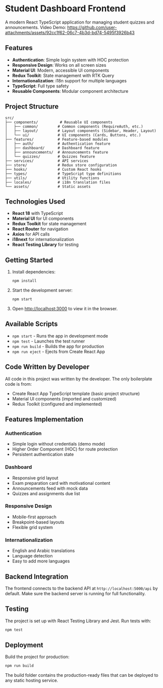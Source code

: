 # Student Dashboard Frontend

A modern React TypeScript application for managing student quizzes and announcements.
Video Demo:
https://github.com/user-attachments/assets/92cc1f62-06c7-4b3d-bd74-5495f3926b43

## Features

- **Authentication**: Simple login system with HOC protection
- **Responsive Design**: Works on all screen sizes
- **Material UI**: Modern, accessible UI components
- **Redux Toolkit**: State management with RTK Query
- **Internationalization**: i18n support for multiple languages
- **TypeScript**: Full type safety
- **Reusable Components**: Modular component architecture

## Project Structure

```
src/
├── components/          # Reusable UI components
│   ├── common/         # Common components (RequireAuth, etc.)
│   ├── layout/         # Layout components (Sidebar, Header, Layout)
│   └── ui/             # UI components (Cards, Buttons, etc.)
├── features/           # Feature-based modules
│   ├── auth/           # Authentication feature
│   ├── dashboard/      # Dashboard feature
│   ├── announcements/  # Announcements feature
│   └── quizzes/        # Quizzes feature
├── services/           # API services
├── store/              # Redux store configuration
├── hooks/              # Custom React hooks
├── types/              # TypeScript type definitions
├── utils/              # Utility functions
├── locales/            # i18n translation files
└── assets/             # Static assets
```

## Technologies Used

- **React 18** with TypeScript
- **Material UI** for UI components
- **Redux Toolkit** for state management
- **React Router** for navigation
- **Axios** for API calls
- **i18next** for internationalization
- **React Testing Library** for testing

## Getting Started

1. Install dependencies:
   ```bash
   npm install
   ```

2. Start the development server:
   ```bash
   npm start
   ```

3. Open [http://localhost:3000](http://localhost:3000) to view it in the browser.

## Available Scripts

- `npm start` - Runs the app in development mode
- `npm test` - Launches the test runner
- `npm run build` - Builds the app for production
- `npm run eject` - Ejects from Create React App

## Code Written by Developer

All code in this project was written by the developer. The only boilerplate code is from:
- Create React App TypeScript template (basic project structure)
- Material UI components (imported and customized)
- Redux Toolkit (configured and implemented)

## Features Implementation

### Authentication
- Simple login without credentials (demo mode)
- Higher Order Component (HOC) for route protection
- Persistent authentication state

### Dashboard
- Responsive grid layout
- Exam preparation card with motivational content
- Announcements feed with mock data
- Quizzes and assignments due list

### Responsive Design
- Mobile-first approach
- Breakpoint-based layouts
- Flexible grid system

### Internationalization
- English and Arabic translations
- Language detection
- Easy to add more languages

## Backend Integration

The frontend connects to the backend API at `http://localhost:5000/api` by default. Make sure the backend server is running for full functionality.

## Testing

The project is set up with React Testing Library and Jest. Run tests with:
```bash
npm test
```

## Deployment

Build the project for production:
```bash
npm run build
```

The build folder contains the production-ready files that can be deployed to any static hosting service.
